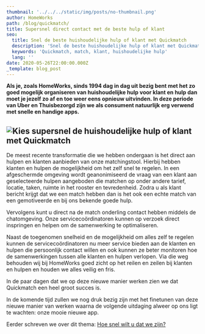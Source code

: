 ```yaml
---
thumbnail: '../../../static/img/posts/no-thumbnail.png'
author: HomeWorks
path: /blog/quickmatch/
title: Supersnel direct contact met de beste hulp of klant
seo:
  title: Snel de beste huishoudelijke hulp of klant met Quickmatch
  description: 'Snel de beste huishoudelijke hulp of klant met Quickmatch by HomeWorks. '
  keywords: 'Quickmatch, match, klant, huishoudelijke hulp'
  lang: ''
date: 2020-05-26T22:00:00.000Z
_template: blog_post
---
```




**Als je, zoals HomeWorks, sinds 1994 dag in dag uit bezig bent met het zo goed mogelijk organiseren van huishoudelijke hulp voor klant en hulp dan moet je jezelf zo af en toe weer eens opnieuw uitvinden. In deze periode van Uber en Thuisbezorgd zijn we als consument natuurlijk erg verwend met snelle en handige apps.**

## ![Kies supersnel de huishoudelijke hulp of klant met Quickmatch](/img/quickmatch.png "Quickmatch by HomeWorks")

De meest recente transformatie die we hebben ondergaan is het direct aan hulpen en klanten aanbieden van onze matchingstool. Hierbij hebben klanten en hulpen de mogelijkheid om het zelf snel te regelen. In een afgeschermde omgeving wordt geanonimiseerd de vraag van een klant aan geselecteerde hulpen aangeboden die matchen op onder andere tarief, locatie, taken, ruimte in het rooster en tevredenheid. Zodra u als klant bericht krijgt dat we een match hebben dan is het ook een echte match van een gemotiveerde en bij ons bekende goede hulp.

Vervolgens kunt u direct na de match onderling contact hebben middels de chatomgeving. Onze servicecoördinatoren kunnen op verzoek direct inspringen en helpen om de samenwerking te optimaliseren.

Naast de toegenomen snelheid en de mogelijkheid om alles zelf te regelen kunnen de servicecoördinatoren nu meer service bieden aan de klanten en hulpen die persoonlijk contact willen en ook kunnen ze beter monitoren hoe de samenwerkingen tussen alle klanten en hulpen verlopen. Via die weg behouden wij bij HomeWorks goed zicht op het reilen en zeilen bij klanten en hulpen en houden we alles veilig en fris.

In de paar dagen dat we op deze nieuwe manier werken zien we dat Quickmatch een heel groot succes is.

In de komende tijd zullen we nog druk bezig zijn met het finetunen van deze nieuwe manier van werken waarna de volgende uitdaging alweer op ons ligt te wachten: onze mooie nieuwe app.

Eerder schreven we over dit thema:  [Hoe snel wilt u dat we zijn?](https://www.homeworks.nl/blog/aanpassingen/)
